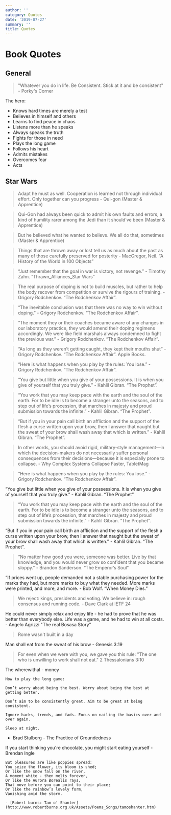 ```yaml
---
author: ''
category: Quotes
date: '2019-07-27'
summary: ''
title: Quotes
---
```

# Book Quotes

## General

> "Whatever you do in life. Be Consistent. Stick at it and be consistent" - Porky's Corner

The hero:

- Knows hard times are merely a test
- Believes in himself and others
- Learns to find peace in chaos
- Listens more than he speaks
- Always speaks the truth
- Fights for those in need
- Plays the long game
- Follows his heart
- Admits mistakes
- Overcomes fear
- Acts


## Star Wars

> Adapt he must as well. Cooperation is learned not through individual effort. Only together can you progress - Qui-gon (Master & Apprentice)

> Qui-Gon had always been quick to admit his own faults and errors, a kind of humility rarer among the Jedi than it should’ve been (Master & Apprentice)

> But he believed what he wanted to believe. We all do that, sometimes (Master & Apprentice)

> Things that are thrown away or lost tell us as much about the past as many of those carefully preserved for posterity - MacGregor, Neil. “A History of the World in 100 Objects”

> “Just remember that the goal in war is victory, not revenge.” - Timothy Zahn. “Thrawn_Alliances_Star Wars”

> The real purpose of doping is not to build muscles, but rather to help the body recover from competition or survive the rigours of training. - Grigory Rodchenkov. “The Rodchenkov Affair”.

> “The inevitable conclusion was that there was no way to win without doping.” - Grigory Rodchenkov. “The Rodchenkov Affair”.

> “The moment they or their coaches became aware of any changes in our laboratory practice, they would amend their doping regimens accordingly. We were like field marshals always condemned to fight the previous war.” - Grigory Rodchenkov. “The Rodchenkov Affair”. 

> “As long as they weren’t getting caught, they kept their mouths shut” - Grigory Rodchenkov. “The Rodchenkov Affair”. Apple Books. 

> “Here is what happens when you play by the rules: You lose.” - Grigory Rodchenkov. “The Rodchenkov Affair”.

> “You give but little when you give of your possessions. It is when you give of yourself that you truly give.” - Kahlil Gibran. “The Prophet”.

> “You work that you may keep pace with the earth and the soul of the earth. For to be idle is to become a stranger unto the seasons, and to step out of life’s procession, that marches in majesty and proud submission towards the infinite.” - Kahlil Gibran. “The Prophet”.

> “But if you in your pain call birth an affliction and the support of the flesh a curse written upon your brow, then I answer that naught but the sweat of your brow shall wash away that which is written.” - Kahlil Gibran. “The Prophet”.

> In other words, you should avoid rigid, military-style management—in which the decision-makers do not necessarily suffer personal consequences from their decisions—because it is especially prone to collapse. - Why Complex Systems Collapse Faster, TabletMag

> “Here is what happens when you play by the rules: You lose.” - Grigory Rodchenkov. “The Rodchenkov Affair”.

“You give but little when you give of your possessions. It is when you give of yourself that you truly give.” -  Kahlil Gibran. “The Prophet”

> “You work that you may keep pace with the earth and the soul of the earth. For to be idle is to become a stranger unto the seasons, and to step out of life’s procession, that marches in majesty and proud submission towards the infinite.” - Kahlil Gibran. “The Prophet”.

“But if you in your pain call birth an affliction and the support of the flesh a curse written upon your brow, then I answer that naught but the sweat of your brow shall wash away that which is written.” - Kahlil Gibran. “The Prophet”.

> “No matter how good you were, someone was better. Live by that knowledge, and you would never grow so confident that you became sloppy.” - Brandon Sanderson. “The Emperor’s Soul”

“If prices went up, people demanded not a stable purchasing power for the marks they had, but more marks to buy what they needed. More marks were printed, and more, and more. -  Bob Wolf. “When Money Dies.” 

> We reject: kings, presidents and voting. We believe in: rough consensus and running code. - Dave Clark at IETF 24

He could never simply relax and enjoy life - he had to prove that he was better than everybody else. Life was a game, and he had to win at all costs. - Angelo Agrizzi "The real Bosasa Story"

> Rome wasn't built in a day

Man shall eat from the sweat of his brow - Genesis 3:19

> For even when we were with you, we gave you this rule: "The one who is unwilling to work shall not eat." 2 Thessalonians 3:10

The wherewithal - money

    How to play the long game:

    Don’t worry about being the best. Worry about being the best at getting better.

    Don’t aim to be consistently great. Aim to be great at being consistent.

    Ignore hacks, trends, and fads. Focus on nailing the basics over and over again.

    Sleep at night.

- Brad Stulberg - The Practice of Groundedness

If you start thinking you're chocolate, you might start eating yourself - Brendan Ingle

    But pleasures are like poppies spread:
    You seize the flower, its bloom is shed;
    Or like the snow fall on the river,
    A moment white - then melts forever,
    Or like the Aurora Borealis rays,
    That move before you can point to their place;
    Or like the rainbow’s lovely form,
    Vanishing amid the storm.
    
    - [Robert burns: Tam o' Shanter](http://www.robertburns.org.uk/Assets/Poems_Songs/tamoshanter.htm)



